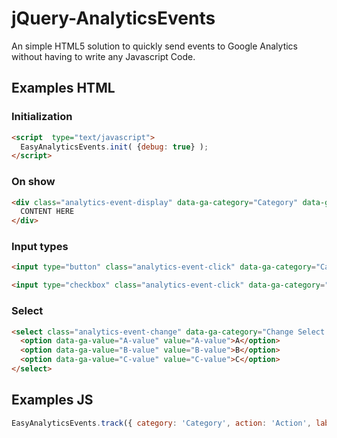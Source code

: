 # jQuery-AnalyticsEvents
An simple HTML5 solution to quickly send events to Google Analytics without having to write any Javascript Code.

## Examples HTML

### Initialization

```html
<script  type="text/javascript">
  EasyAnalyticsEvents.init( {debug: true} );
</script>
```

### On show

```html
<div class="analytics-event-display" data-ga-category="Category" data-ga-action="Action" data-ga-label="Label" data-ga-value="Value">
  CONTENT HERE
</div>
```

### Input types

```html
<input type="button" class="analytics-event-click" data-ga-category="Category" data-ga-action="Action" data-ga-label="Label" data-ga-value="Value" />
```

```html
<input type="checkbox" class="analytics-event-click" data-ga-category="Checkbox category" data-ga-action="Checkbox Action" data-ga-label="Label" data-ga-checked-value="Value checked" data-ga-value="Value" value="checkbox" />
```

### Select

```html
<select class="analytics-event-change" data-ga-category="Change Select Category" data-ga-action="Change Select Value" data-ga-label="Value">
  <option data-ga-value="A-value" value="A-value">A</option>
  <option data-ga-value="B-value" value="B-value">B</option>
  <option data-ga-value="C-value" value="C-value">C</option>
</select>
```

## Examples JS

```javascript
EasyAnalyticsEvents.track({ category: 'Category', action: 'Action', label: 'Label' } );
```
